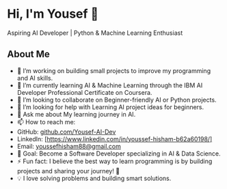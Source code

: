# Hi, I'm Yousef 👋  
Aspiring AI Developer | Python & Machine Learning Enthusiast

## About Me

- 🔭 I’m working on building small projects to improve my programming and AI skills.  
- 🌱 I’m currently learning AI & Machine Learning through the IBM AI Developer Professional Certificate on Coursera.  
- 👯 I’m looking to collaborate on Beginner-friendly AI or Python projects.
- 🤔 I’m looking for help with Learning AI project ideas for beginners.
- 💬 Ask me about My learning journey in AI.
- 📫 How to reach me: 
- GitHub: [github.com/Yousef-AI-Dev](https://github.com/Yousef-AI-Dev)
- LinkedIn: [https://www.linkedin.com/in/youssef-hisham-b62a60198/]
- Email: youssefhisham88@gmail.com
- 🎯 Goal: Become a Software Developer specializing in AI & Data Science.  
- ⚡ Fun fact: I believe the best way to learn programming is by building projects and sharing your journey! 🚀  
- 💡 I love solving problems and building smart solutions.
